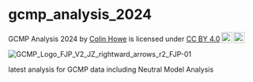 # gcmp_analysis_2024

 <p xmlns:cc="http://creativecommons.org/ns#" xmlns:dct="http://purl.org/dc/terms/"><span property="dct:title">GCMP Analysis 2024</span> by <a rel="cc:attributionURL dct:creator" property="cc:attributionName" href="https://github.com/Chowe015">Colin Howe</a> is licensed under <a href="http://creativecommons.org/licenses/by/4.0/?ref=chooser-v1" target="_blank" rel="license noopener noreferrer" style="display:inline-block;">CC BY 4.0<img style="height:22px!important;margin-left:3px;vertical-align:text-bottom;" src="https://mirrors.creativecommons.org/presskit/icons/cc.svg?ref=chooser-v1"><img style="height:22px!important;margin-left:3px;vertical-align:text-bottom;" src="https://mirrors.creativecommons.org/presskit/icons/by.svg?ref=chooser-v1"></a></p> 

![GCMP_Logo_FJP_V2_JZ_rightward_arrows_r2_FJP-01](https://github.com/Chowe015/gcmp_analysis_2024/assets/99340131/5271311f-ff74-4a98-87ab-9231809718f5)
 
latest analysis for GCMP data including Neutral Model Analysis
